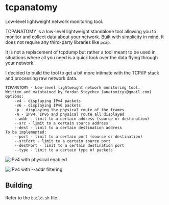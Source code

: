 # tcpanatomy
Low-level lightweight network monitoring tool.

TCPANATOMY is a low-level lightweight standalone tool allowing you to monitor and collect data about your network. Built with simplicity in mind. 
It does not require any third-party libraries like `pcap`. 

It is not a replacement of tcpdump but rather a tool meant to be used in situations where all you need is a quick look over the data flying through your network.

I decided to build the tool to get a bit more intimate with the TCP/IP stack and processing raw network data. 

```
TCPANATOMY - Low-level lightweight network monitoring tool.
Written and maintained by Yordan Stoychev (anatomicys@gmail.com)
Options:
	-v4 - displaying IPv4 packets
	-v6 - displaying IPv6 packets
	-p - displaying the physical route of the frames
	-A - IPv4, IPv6 and physical route all displayed
	--addr - limit to a certain address (source or destination)
	--src - limit to a certain source address
	--dest - limit to a certain destination address
To be implemented: 
	--port - limit to a certain port (source or destination)
	--srcPort - limit to a certain source port
	--destPort - limit to a certain destination port
	--type - limit to a certain type of packets

```

![IPv4 with physical enabled](https://i.imgur.com/lfz0fhe.png)

![IPv4 with --addr filtering](https://i.imgur.com/34JZCXC.png)

## Building
Refer to the `build.sh` file.